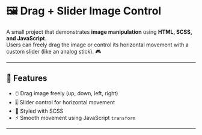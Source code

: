 # 🖼️ Drag + Slider Image Control

A small project that demonstrates **image manipulation** using **HTML, SCSS, and JavaScript**.  
Users can freely drag the image or control its horizontal movement with a custom slider (like an analog stick). 🎮

---

## 🚀 Features
- 🖱️ Drag image freely (up, down, left, right)  
- 🎚️ Slider control for horizontal movement  
- 🎨 Styled with SCSS  
- ⚡ Smooth movement using JavaScript `transform`  

---
